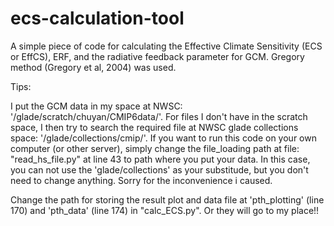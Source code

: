 # ecs-calculation-tool
A simple piece of code for calculating the Effective Climate Sensitivity (ECS or EffCS), ERF, and the radiative feedback parameter for GCM. Gregory method (Gregory et al, 2004) was used.


Tips:

I put the GCM data in my space at NWSC: '/glade/scratch/chuyan/CMIP6data/'. For files I don't have in the scratch space, I then try to search the required file at NWSC glade collections space: '/glade/collections/cmip/'.
If you want to run this code on your own computer (or other server), simply change the file_loading path at file: "read_hs_file.py" at line 43 to path where you put your data. In this case, you can not use the 'glade/collections' as your substitude, but you don't need to change anything. Sorry for the inconvenience i caused.

Change the path for storing the result plot and data file at 'pth_plotting' (line 170) and 'pth_data' (line 174) in "calc_ECS.py". Or they will go to my place!!
